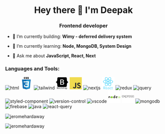 <h1 align="center">Hey there 👋 I'm Deepak</h1>
<h3 align="center">Frontend developer</h3>

- 🎥 I’m currently building: **Wimy - deferred delivery system**

- 🌱 I’m currently learning: **Node, MongoDB, System Design**

- 💬 Ask me about **JavaScript, React, Next**

<h3 align="left">Languages and Tools:</h3>
<p align="left"> 
<img src="https://upload.wikimedia.org/wikipedia/commons/thumb/6/61/HTML5_logo_and_wordmark.svg/768px-HTML5_logo_and_wordmark.svg.png" alt="html" width="40" height="40"/> 
<img src="https://raw.githubusercontent.com/devicons/devicon/master/icons/css3/css3-original-wordmark.svg" alt="css3" width="40" height="40"/> 
<img src="https://yt3.googleusercontent.com/ikv41jMTr1uHGdILrJhvbfVJcDt4oqhwApKX37TjAleF_cRPbF2W-waj7uMnS5JySvnlvAlTCg=s900-c-k-c0x00ffffff-no-rj" alt="tailwind" width="40" height="40"/> 
<img src="https://raw.githubusercontent.com/devicons/devicon/master/icons/bootstrap/bootstrap-plain-wordmark.svg" alt="bootstrap" width="40" height="40"/>
<img src="https://raw.githubusercontent.com/devicons/devicon/master/icons/javascript/javascript-original.svg" alt="javascript" width="40" height="40"/> 
<img src="https://cdn.worldvectorlogo.com/logos/nextjs-2.svg" alt="nextjs" width="40" height="40"/> 
<img src="https://raw.githubusercontent.com/devicons/devicon/master/icons/react/react-original-wordmark.svg" alt="react" width="40" height="40"/>
<img src="https://cdn-images-1.medium.com/max/1600/1*Vo5RDpNkOsfDn8sx06mthA.png" alt="redux" width="40" height="40"/>
<img src="https://www.interviewbit.com/blog/wp-content/uploads/2021/10/jquery-logo-vertical_large_square.png" alt="jquery" width="40" height="40"/>
<img src="https://cdn-media-1.freecodecamp.org/images/-bmCEVFtIS2uUfrccPhudu7cIVRtoBywTexv" alt="styled-component" width="40" height="40"/>
<img src="https://seeklogo.com/images/G/git-logo-CD8D6F1C09-seeklogo.com.png" alt="version-control" width="40" height="40"/>
<img src="https://upload.wikimedia.org/wikipedia/commons/thumb/9/9a/Visual_Studio_Code_1.35_icon.svg/2048px-Visual_Studio_Code_1.35_icon.svg.png" alt="vscode" width="40" height="40"/>
<img src="https://raw.githubusercontent.com/devicons/devicon/master/icons/nodejs/nodejs-original-wordmark.svg" alt="nodejs" width="40" height="40"/> 
<img src="https://raw.githubusercontent.com/devicons/devicon/master/icons/express/express-original-wordmark.svg" alt="express" width="40" height="40"/>
<img src="https://cdn.icon-icons.com/icons2/2415/PNG/512/mongodb_original_logo_icon_146424.png" alt="mongodb" width="40" height="40"/>
<img src="https://yt3.googleusercontent.com/GsP5Yvc5jOSop4SJf_75wdOYaEbO-7ZyYhnARodAGRnEMh-OQjGPGzUz2ZtzsHPtqFyHGvmbEtI=s900-c-k-c0x00ffffff-no-rj" alt="firebase" width="40" height="40"/>
<img src="https://cdn-icons-png.flaticon.com/512/226/226777.png" alt="java" width="40" height="40"/>
<img src="https://decode.agency/wp-content/uploads/2023/05/React-Query-logo.png" alt="react-query" width="40" height="40"/>

<p><img align="center" src="https://github-readme-streak-stats.herokuapp.com/?user==mdeepaktiwari" alt="jeromehardaway" /></p>
<p><img align="left" src="https://github-readme-stats.vercel.app/api/top-langs?username=mdeepaktiwari&show_icons=true&locale=en&layout=compact" alt="jeromehardaway" /></p>
